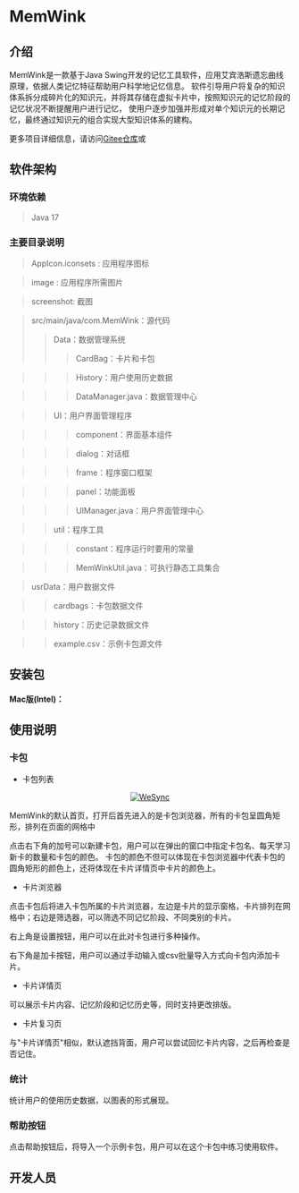 # MemWink

## 介绍
MemWink是一款基于Java Swing开发的记忆工具软件，应用艾宾浩斯遗忘曲线原理，依据人类记忆特征帮助用户科学地记忆信息。
软件引导用户将复杂的知识体系拆分成碎片化的知识元，并将其存储在虚拟卡片中，按照知识元的记忆阶段的记忆状况不断提醒用户进行记忆，
使用户逐步加强并形成对单个知识元的长期记忆，最终通过知识元的组合实现大型知识体系的建构。

更多项目详细信息，请访问[Gitee仓库](https://gitee.com/dreamBuilding/mem-wink)或

## 软件架构
### 环境依赖

> Java 17

### 主要目录说明

> AppIcon.iconsets : 应用程序图标

> image : 应用程序所需图片

> screenshot: 截图

> src/main/java/com.MemWink：源代码
>> Data：数据管理系统
>>> CardBag：卡片和卡包

>>> History：用户使用历史数据

>>> DataManager.java：数据管理中心

>> UI：用户界面管理程序

>>> component：界面基本组件

>>> dialog：对话框

>>> frame：程序窗口框架

>>> panel：功能面板

>>> UIManager.java：用户界面管理中心

>> util：程序工具

>>> constant：程序运行时要用的常量

>>> MemWinkUtil.java：可执行静态工具集合

> usrData：用户数据文件

>> cardbags：卡包数据文件

>> history：历史记录数据文件

>> example.csv：示例卡包源文件

## 安装包

#### Mac版(Intel)：

## 使用说明

### 卡包
- 卡包列表

<p align="center">
  <a href="https://gitee.com/dreamBuilding/mem-wink/blob/dev/screenshot/卡包列表.png">
   <img alt="WeSync" src="https://gitee.com/dreamBuilding/mem-wink/blob/dev/screenshot/卡包列表.png">
  </a>
</p>

MemWink的默认首页，打开后首先进入的是卡包浏览器，所有的卡包呈圆角矩形，排列在页面的网格中

点击右下角的加号可以新建卡包，用户可以在弹出的窗口中指定卡包名、每天学习新卡的数量和卡包的颜色。
卡包的颜色不但可以体现在卡包浏览器中代表卡包的圆角矩形的颜色上，还将体现在卡片详情页中卡片的颜色上。

- 卡片浏览器

点击卡包后将进入卡包所属的卡片浏览器，左边是卡片的显示窗格，卡片排列在网格中；右边是筛选器，可以筛选不同记忆阶段、不同类别的卡片。

右上角是设置按钮，用户可以在此对卡包进行多种操作。

右下角是加卡按钮，用户可以通过手动输入或csv批量导入方式向卡包内添加卡片。

- 卡片详情页

可以展示卡片内容、记忆阶段和记忆历史等，同时支持更改排版。

- 卡片复习页

与"卡片详情页"相似，默认遮挡背面，用户可以尝试回忆卡片内容，之后再检查是否记住。

### 统计

统计用户的使用历史数据，以图表的形式展现。

### 帮助按钮

点击帮助按钮后，将导入一个示例卡包，用户可以在这个卡包中练习使用软件。

## 开发人员

